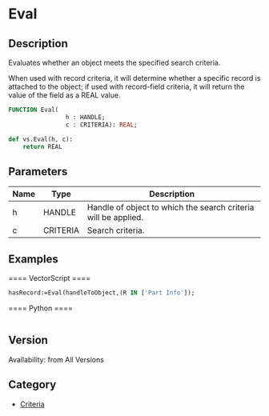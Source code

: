 # Eval

## Description
Evaluates whether an object meets the specified search criteria. 

When used with record criteria, it will determine whether a specific record is attached to the object; if used with record-field criteria, it will return the value of the field as a REAL value.

```pascal
FUNCTION Eval(
				h : HANDLE;
				c : CRITERIA): REAL;
```

```python
def vs.Eval(h, c):
    return REAL
```

## Parameters
|Name|Type|Description|
|---|---|---|
|h|HANDLE|Handle of object to which the search criteria will be applied.|
|c|CRITERIA|Search criteria.|

## Examples
==== VectorScript ====
```pascal
hasRecord:=Eval(handleToObject,(R IN ['Part Info']);
```
==== Python ====
```python

```

## Version
Availability: from All Versions

## Category
* [Criteria](../Categories/Criteria.md)
